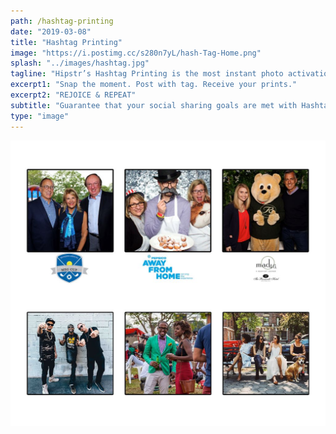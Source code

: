 ```yaml
---
path: /hashtag-printing
date: "2019-03-08"
title: "Hashtag Printing"
image: "https://i.postimg.cc/s280n7yL/hash-Tag-Home.png"
splash: "../images/hashtag.jpg"
tagline: "Hipstr’s Hashtag Printing is the most instant photo activation ever…"
excerpt1: "Snap the moment. Post with tag. Receive your prints."
excerpt2: "REJOICE & REPEAT"
subtitle: "Guarantee that your social sharing goals are met with Hashtag Printing. Designed for high levels of social media engagement, guests will receive instant, branded prints by including your hashtag in their posts, ensuring your brand gets the attention it deserves."
type: "image"
---
```


<img alt="Hipstr Hashtag Grid" src="../images/hashtagGrid.jpg">
